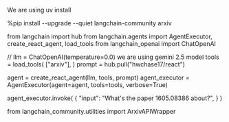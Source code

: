 We are using uv install 

%pip install --upgrade --quiet  langchain-community arxiv

from langchain import hub
from langchain.agents import AgentExecutor, create_react_agent, load_tools
from langchain_openai import ChatOpenAI

// llm = ChatOpenAI(temperature=0.0) we are using gemini 2.5 model
tools = load_tools(
    ["arxiv"],
)
prompt = hub.pull("hwchase17/react")

agent = create_react_agent(llm, tools, prompt)
agent_executor = AgentExecutor(agent=agent, tools=tools, verbose=True)


agent_executor.invoke(
    {
        "input": "What's the paper 1605.08386 about?",
    }
)

from langchain_community.utilities import ArxivAPIWrapper 